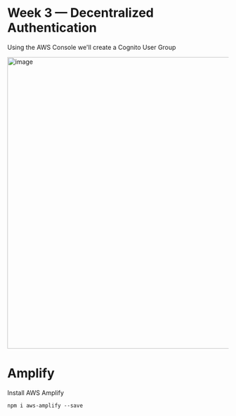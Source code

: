 # Week 3 — Decentralized Authentication

Using the AWS Console we'll create a Cognito User Group

<img width="665" alt="image" src="https://user-images.githubusercontent.com/77580311/226923576-45ba53dc-4c17-4903-a745-82ce926166b2.png">

# Amplify
Install AWS Amplify
```
npm i aws-amplify --save
```
